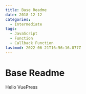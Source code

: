 ```yaml
---
title: Base Readme
date: 2018-12-12
categories:
  - Intermediate
tags:
  - JavaScript
  - Function
  - Callback Function
lastmod: 2022-06-21T16:56:16.877Z
---
```


<!-- Your Markdown content here -->
# Base Readme

Hello VuePress
